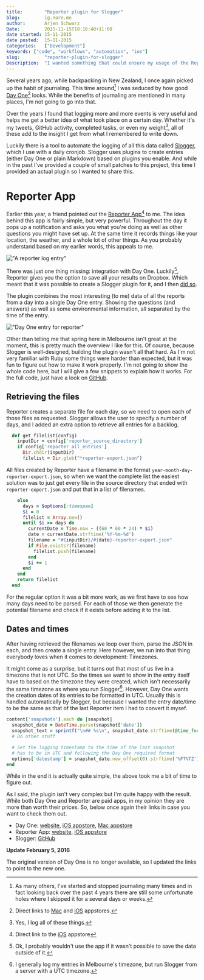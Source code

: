 ```yaml
---
title:        "Reporter plugin for Slogger"
blog:         ig.nore.me  
author:       Arjen Schwarz  
Date:         2015-11-15T18:16:40+11:00
date started: 15-11-2015
date posted:  15-11-2015
categories:   ["Development"]
keywords: ["code", "workflows", "automation", "ios"]
slug:         "reporter-plugin-for-slogger"
Description:  "I wanted something that could ensure my usage of the Reporter app would be logged in my journaling app of choice, so I built it."
---
```


Several years ago, while backpacking in New Zealand, I once again picked up the habit of journaling. This time around[^journaling] I was seduced by how good [Day One][2][^dayoneappstore] looks. While the benefits of journaling are mentioned in many places, I'm not going to go into that.

Over the years I found that logging more and more events is very useful and helps me get a better idea of what took place on a certain day. Whether it's my tweets, GitHub activity, completed tasks, or even my weight[^weight], all of these add to the insight I get from what I remembered to write down.

Luckily there is a tool to automate the logging of all this data called [Slogger][7], which I use with a daily cronjob. Slogger uses plugins to create entries (either Day One or plain Markdown) based on plugins you enable. And while in the past I've provided a couple of small patches to this project, this time I provided an actual plugin so I wanted to share this.

# Reporter App

Earlier this year, a friend pointed out the [Reporter App][5][^reporterapp] to me. The idea behind this app is fairly simple, but very powerful. Throughout the day it pops up a notification and asks you what you're doing as well as other questions you might have set up. At the same time it records things like your location, the weather, and a whole lot of other things. As you probably understand based on my earlier words, this appeals to me.

!["A reporter log entry"](/img/posts/2015-11-15-reporter-result.jpg)

There was just one thing missing: integration with Day One. Luckily[^luckreporter], Reporter gives you the option to save all your results on Dropbox. Which meant that it was possible to create a Slogger plugin for it, and I then [did so][1].

The plugin combines the most interesting (to me) data of all the reports from a day into a single Day One entry. Showing the questions (and answers) as well as some environmental information, all separated by the time of the entry.

!["Day One entry for reporter"](/img/posts/2015-11-15-dayone-reporter-entry.png)

Other than telling me that spring here in Melbourne isn't great at the moment, this is pretty much the overview I like for this. Of course, because Slogger is well-designed, building the plugin wasn't all that hard. As I'm not very familiar with Ruby some things were harder than expected, but it was fun to figure out how to make it work properly. I'm not going to show the whole code here, but I will give a few snippets to explain how it works. For the full code, just have a look on [GitHub][1].

## Retrieving the files

Reporter creates a separate file for each day, so we need to open each of those files as requested. Slogger allows the user to specify a number of days, and I added an extra option to retrieve all entries for a backlog.

```ruby
  def get_filelist(config)
    inputDir = config['reporter_source_directory']
    if config['reporter_all_entries']
      Dir.chdir(inputDir)
      filelist = Dir.glob("*reporter-export.json")
```

All files created by Reporter have a filename in the format `year-month-day-reporter-export.json`, so when we want the complete list the easiest solution was to just get every file in the source directory that ended with `reporter-export.json` and put that in a list of filenames.

```ruby
    else
      days = $options[:timespan]
      $i = 0
      filelist = Array.new()
      until $i >= days do
        currentDate = Time.now - ((60 * 60 * 24) * $i)
        date = currentDate.strftime('%Y-%m-%d')
        filename = "#{inputDir}/#{date}-reporter-export.json"
        if File.exists?(filename)
          filelist.push(filename)
        end
        $i += 1
      end
    end
    return filelist
  end
```

For the regular option it was a bit more work, as we first have to see how many days need to be parsed. For each of those we then generate the potential filename and check if it exists before adding it to the list.

## Dates and times

After having retrieved the filenames we loop over them, parse the JSON in each, and then create a single entry. Here however, we run into that thing everybody loves when it comes to development: Timezones.

It might come as a surprise, but it turns out that most of us live in a timezone that is not UTC. So the times we want to show in the entry itself have to based on the timezone they were created, which isn't necessarily the same timezone as where you run Slogger[^timezones]. However, Day One wants the creation dates of its entries to be formatted in UTC. Usually this is handled automatically by Slogger, but because I wanted the entry date/time to be the same as that of the last Reporter item I had to convert it mysef.

```ruby
content['snapshots'].each do |snapshot|
  snapshot_date = DateTime.parse(snapshot['date'])
  snapshot_text = sprintf("\n## %s\n", snapshot_date.strftime(@time_format))
  # Do other stuff

  # Set the logging timestamp to the time of the last snapshot
  # has to be in UTC and following the Day One required format
  options['datestamp'] = snapshot_date.new_offset(0).strftime('%FT%TZ')
end
```

While in the end it is actually quite simple, the above took me a bit of time to figure out.

As I said, the plugin isn't very complex but I'm quite happy with the result. While both Day One and Reporter are paid apps, in my opinion they are more than worth their prices. So, below once again their links in case you want to check them out.

* Day One: [website][2], [iOS appstore][3], [Mac appstore][4]
* Reporter App: [website][5], [iOS appstore][6]
* Slogger: [GitHub][7]

**Update February 5, 2016**

The original version of Day One is no longer available, so I updated the links to point to the new one.

[^journaling]: As many others, I've started and stopped journaling many times and in fact looking back over the past 4 years there are still some unfortunate holes where I skipped it for a several days or weeks.
[^dayoneappstore]: Direct links to [Mac][4] and [iOS][3] appstores.
[^weight]: Yes, I log all of these things.
[^reporterapp]: Direct link to the [iOS][6] appstore
[^luckreporter]: Ok, I probably wouldn't use the app if it wasn't possible to save the data outside of it.
[^timezones]: I generally log my entries in Melbourne's timezone, but run Slogger from a server with a UTC timezone.

[1]: https://github.com/ttscoff/Slogger/blob/master/plugins_disabled/reporterlogger.rb
[2]: http://dayoneapp.com
[3]: https://itunes.apple.com/au/app/day-one-2-journal-+-notes/id1044867788?mt=8&uo=4&at=1000l9pK
[4]: https://itunes.apple.com/au/app/day-one-2-journal-+-notes/id1055511498?mt=12&uo=4&at=1000l9pK
[5]: http://www.reporter-app.com
[6]: https://geo.itunes.apple.com/us/app/reporter-app/id779697486?mt=8&at=1000l9pK
[7]: https://github.com/ttscoff/Slogger
